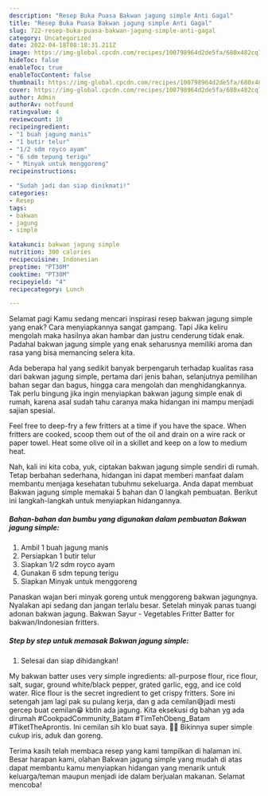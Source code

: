```yaml
---
description: "Resep Buka Puasa Bakwan jagung simple Anti Gagal"
title: "Resep Buka Puasa Bakwan jagung simple Anti Gagal"
slug: 722-resep-buka-puasa-bakwan-jagung-simple-anti-gagal
category: Uncategorized
date: 2022-04-18T08:18:31.211Z
image: https://img-global.cpcdn.com/recipes/100798964d2de5fa/680x482cq70/bakwan-jagung-simple-foto-resep-utama.jpg
hideToc: false
enableToc: true
enableTocContent: false
thumbnail: https://img-global.cpcdn.com/recipes/100798964d2de5fa/680x482cq70/bakwan-jagung-simple-foto-resep-utama.jpg
cover: https://img-global.cpcdn.com/recipes/100798964d2de5fa/680x482cq70/bakwan-jagung-simple-foto-resep-utama.jpg
author: Admin
authorAv: notfound
ratingvalue: 4
reviewcount: 10
recipeingredient:
- "1 buah jagung manis"
- "1 butir telur"
- "1/2 sdm royco ayam"
- "6 sdm tepung terigu"
- " Minyak untuk menggoreng"
recipeinstructions:

- "Sudah jadi dan siap dinikmati!"
categories:
- Resep
tags:
- bakwan
- jagung
- simple

katakunci: bakwan jagung simple 
nutrition: 300 calories
recipecuisine: Indonesian
preptime: "PT30M"
cooktime: "PT30M"
recipeyield: "4"
recipecategory: Lunch

---
```



Selamat pagi Kamu sedang mencari inspirasi resep bakwan jagung simple yang enak? Cara menyiapkannya sangat gampang. Tapi Jika keliru mengolah maka hasilnya akan hambar dan justru cenderung tidak enak. Padahal bakwan jagung simple yang enak seharusnya memiliki aroma dan rasa yang bisa memancing selera kita.


Ada beberapa hal yang sedikit banyak berpengaruh terhadap kualitas rasa dari bakwan jagung simple, pertama dari jenis bahan, selanjutnya pemilihan bahan segar dan bagus, hingga cara mengolah dan menghidangkannya. Tak perlu bingung jika ingin menyiapkan bakwan jagung simple enak di rumah, karena asal sudah tahu caranya maka hidangan ini mampu menjadi sajian spesial.

Feel free to deep-fry a few fritters at a time if you have the space. When fritters are cooked, scoop them out of the oil and drain on a wire rack or paper towel. Heat some olive oil in a skillet and keep on a low to medium heat.


Nah, kali ini kita coba, yuk, ciptakan bakwan jagung simple sendiri di rumah. Tetap berbahan sederhana, hidangan ini dapat memberi manfaat dalam membantu menjaga kesehatan tubuhmu sekeluarga. Anda dapat membuat Bakwan jagung simple memakai 5 bahan dan 0 langkah pembuatan. Berikut ini langkah-langkah untuk menyiapkan hidangannya.

<!--inarticleads1-->

##### Bahan-bahan dan bumbu yang digunakan dalam pembuatan Bakwan jagung simple:

1. Ambil 1 buah jagung manis
1. Persiapkan 1 butir telur
1. Siapkan 1/2 sdm royco ayam
1. Gunakan 6 sdm tepung terigu
1. Siapkan  Minyak untuk menggoreng


Panaskan wajan beri minyak goreng untuk menggoreng bakwan jagungnya. Nyalakan api sedang dan jangan terlalu besar. Setelah minyak panas tuangi adonan bakwan jagung. Bakwan Sayur - Vegetables Fritter Batter for bakwan/Indonesian fritters. 

<!--inarticleads2-->

##### Step by step untuk memasak Bakwan jagung simple:


1. Selesai dan siap dihidangkan!

My bakwan batter uses very simple ingredients: all-purpose flour, rice flour, salt, sugar, ground white/black pepper, grated garlic, egg, and ice cold water. Rice flour is the secret ingredient to get crispy fritters. Sore ini setengah jam lagi pak su pulang kerja, dan g ada cemilan😅jadi mesti gercep buat cemilan😁 kbtln ada jagung. Kita eksekusi dg bahan yg ada dirumah #CookpadCommunity_Batam #TimTehObeng_Batam #TiketTheAprontis. Ini cemilan sih klo buat saya. 🤭🤭 Bikinnya super simple cukup iris, aduk dan goreng. 

Terima kasih telah membaca resep yang kami tampilkan di halaman ini. Besar harapan kami, olahan Bakwan jagung simple yang mudah di atas dapat membantu kamu menyiapkan hidangan yang menarik untuk keluarga/teman maupun menjadi ide dalam berjualan makanan. Selamat mencoba!
